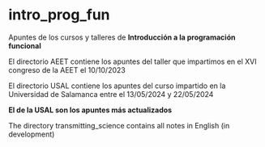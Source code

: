 # intro_prog_fun
Apuntes de los cursos y talleres de **Introducción a la programación funcional**

El directorio AEET contiene los apuntes del taller que impartimos en el XVI congreso de la AEET el 10/10/2023

El directorio USAL contiene los apuntes del curso impartido en la Universidad de Salamanca entre el 13/05/2024 y 22/05/2024 

**El de la USAL son los apuntes más actualizados**

The directory transmitting_science contains all notes in English (in development)
